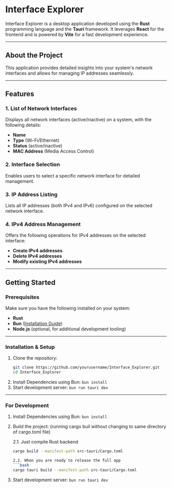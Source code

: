 # Interface Explorer

Interface Explorer is a desktop application developed using the **Rust** programming language and the **Tauri** framework. It leverages **React** for the frontend and is powered by **Vite** for a fast development experience.

---

## About the Project

This application provides detailed insights into your system's network interfaces and allows for managing IP addresses seamlessly.

---

## Features

### 1. **List of Network Interfaces**
Displays all network interfaces (active/inactive) on a system, with the following details:
- **Name**  
- **Type** (Wi-Fi/Ethernet)  
- **Status** (active/inactive)  
- **MAC Address** (Media Access Control)

### 2. **Interface Selection**
Enables users to select a specific network interface for detailed management.

### 3. **IP Address Listing**
Lists all IP addresses (both IPv4 and IPv6) configured on the selected network interface.

### 4. **IPv4 Address Management**
Offers the following operations for IPv4 addresses on the selected interface:
- **Create IPv4 addresses**  
- **Delete IPv4 addresses**  
- **Modify existing IPv4 addresses**

---

## Getting Started

### Prerequisites
Make sure you have the following installed on your system:
- **Rust**  
- **Bun** ([Installation Guide](https://bun.sh/))  
- **Node.js** (optional, for additional development tooling)

---

### Installation & Setup

1. Clone the repository:
   ```bash
   git clone https://github.com/yourusername/Interface_Explorer.git
   cd Interface_Explorer
2. Install Dependencies using Bun:
   ``bun install``
3. Start development server:
   ``bun run tauri dev``

---

### For Development

1. Install Dependencies using Bun:
   ``bun install``
2. Build the project: (running cargo buil without changing to same directory of cargo.toml file)

   2.1. Just compile Rust backend
   ```bash
   cargo build --manifest-path src-tauri/Cargo.toml 

   2.2. When you are ready to release the full app
   ```bash
   cargo tauri build --manifest-path src-tauri/Cargo.toml 

3. Start development server:
   ``bun run tauri dev``

